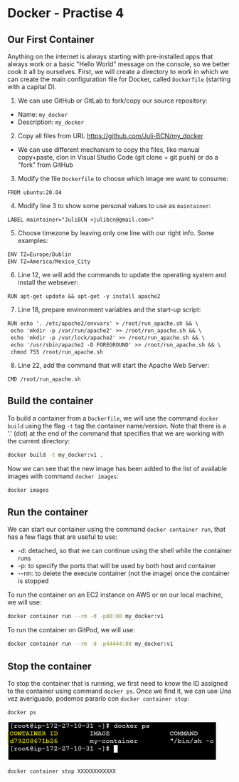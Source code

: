 # Docker - Practise 4


## Our First Container
Anything on the internet is always starting with pre-installed apps that always work or a basic "Hello World" message on the console, so we better cook it all by ourselves. First, we will create a directory to work in which we can create the main configuration file for Docker, called `Dockerfile` (starting with a capital D).

1) We can use GitHub or GitLab to fork/copy our source repository:
* Name: `my_docker`
* Description: `my_docker`
2) Copy all files from URL https://github.com/Juli-BCN/my_docker
* We can use different mechanism to copy the files, like manual copy+paste, clon in Visual Studio Code (git clone + git push) or do a "fork" from GitHub
3) Modify the file `Dockerfile` to choose which image we want to consume:
```
FROM ubuntu:20.04
```
4) Modify line 3 to show some personal values to use as `maintainer`:
```
LABEL maintainer="JuliBCN <julibcn@gmail.com>"
```
5) Choose timezone by leaving only one line with our right info. Some examples:
```
ENV TZ=Europe/Dublin
ENV TZ=America/Mexico_City
```
6) Line 12, we will add the commands to update the operating system and install the websever:
```
RUN apt-get update && apt-get -y install apache2
```
7) Line 18, prepare environment variables and the start-up script:
```
RUN echo '. /etc/apache2/envvars' > /root/run_apache.sh && \
 echo 'mkdir -p /var/run/apache2' >> /root/run_apache.sh && \
 echo 'mkdir -p /var/lock/apache2' >> /root/run_apache.sh && \ 
 echo '/usr/sbin/apache2 -D FOREGROUND' >> /root/run_apache.sh && \ 
 chmod 755 /root/run_apache.sh
```
8) Line 22, add the command that will start the Apache Web Server:
```
CMD /root/run_apache.sh
```


## Build the container
To build a container from a `Dockerfile`, we will use the command `docker build` using the flag `-t` tag the container name/version. Note that there is a '.' (dot) at the end of the command that specifies that we are working with the current directory:
```bash
docker build -t my_docker:v1 .
```

Now we can see that the new image has been added to the list of available images with command `docker images`:
```bash
docker images
```


## Run the container
We can start our container using the command `docker container run`, that has a few flags that are useful to use:
* -d: detached, so that we can continue using the shell while the container runs
* -p: to specify the ports that will be used by both host and container
* --rm: to delete the execute container (not the image) once the container is stopped

To run the container on an EC2 instance on AWS or on our local machine, we will use:
```bash
docker container run --rm -d -p80:80 my_docker:v1
```

To run the container on GitPod, we will use:
```bash
docker container run --rm -d -p44444:80 my_docker:v1
```


## Stop the container
To stop the container that is running, we first need to know the ID assigned to the container using command `docker ps`. Once we find it, we can use Una vez averiguado, podemos pararlo con `docker container stop`:
```bash
docker ps
```

![container_id.png](img/container_id.png)

```bash
docker container stop XXXXXXXXXXXX
```

